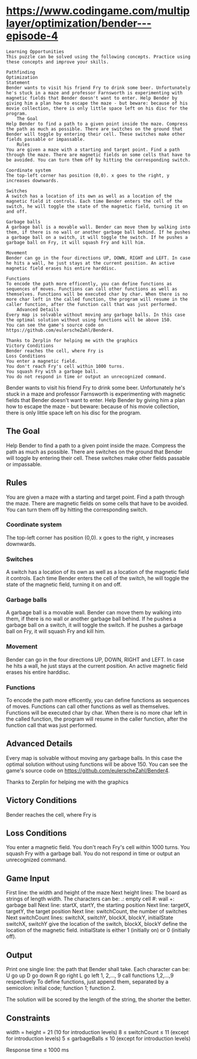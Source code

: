 # <https://www.codingame.com/multiplayer/optimization/bender---episode-4>

```text
Learning Opportunities
This puzzle can be solved using the following concepts. Practice using these concepts and improve your skills.

Pathfinding
Optimization
Statement
Bender wants to visit his friend Fry to drink some beer. Unfortunately he's stuck in a maze and professor Farnsworth is experimenting with magnetic fields that Bender doesn't want to enter. Help Bender by giving him a plan how to escape the maze - but beware: because of his movie collection, there is only little space left on his disc for the program.
 	The Goal
Help Bender to find a path to a given point inside the maze. Compress the path as much as possible. There are switches on the ground that Bender will toggle by entering their cell. These switches make other fields passable or impassable.
 	Rules
You are given a maze with a starting and target point. Find a path through the maze. There are magnetic fields on some cells that have to be avoided. You can turn them off by hitting the corresponding switch.

Coordinate system
The top-left corner has position (0,0). x goes to the right, y increases downwards.

Switches
A switch has a location of its own as well as a location of the magnetic field it controls. Each time Bender enters the cell of the switch, he will toggle the state of the magnetic field, turning it on and off.

Garbage balls
A garbage ball is a movable wall. Bender can move them by walking into them, if there is no wall or another garbage ball behind. If he pushes a garbage ball on a switch, it will toggle the switch. If he pushes a garbage ball on Fry, it will squash Fry and kill him.

Movement
Bender can go in the four directions UP, DOWN, RIGHT and LEFT. In case he hits a wall, he just stays at the current position. An active magnetic field erases his entire harddisc.

Functions
To encode the path more efficently, you can define functions as sequences of moves. Functions can call other functions as well as themselves. Functions will be executed char by char. When there is no more char left in the called function, the program will resume in the caller function, after the function call that was just performed.
 	Advanced Details
Every map is solvable without moving any garbage balls. In this case the optimal solution without using functions will be above 150.
You can see the game's source code on https://github.com/eulerscheZahl/Bender4.

Thanks to Zerplin for helping me with the graphics
Victory Conditions
Bender reaches the cell, where Fry is
Loss Conditions
You enter a magnetic field.
You don't reach Fry's cell within 1000 turns.
You squash Fry with a garbage ball.
You do not respond in time or output an unrecognized command.
```

Bender wants to visit his friend Fry to drink some beer. Unfortunately he's stuck in a maze and professor Farnsworth is experimenting with magnetic fields that Bender doesn't want to enter. Help Bender by giving him a plan how to escape the maze - but beware: because of his movie collection, there is only little space left on his disc for the program.

## The Goal

Help Bender to find a path to a given point inside the maze. Compress the path as much as possible. There are switches on the ground that Bender will toggle by entering their cell. These switches make other fields passable or impassable.
## Rules

You are given a maze with a starting and target point. Find a path through the maze. There are magnetic fields on some cells that have to be avoided. You can turn them off by hitting the corresponding switch.

### Coordinate system

The top-left corner has position (0,0). x goes to the right, y increases downwards.

### Switches

A switch has a location of its own as well as a location of the magnetic field it controls. Each time Bender enters the cell of the switch, he will toggle the state of the magnetic field, turning it on and off.

### Garbage balls

A garbage ball is a movable wall. Bender can move them by walking into them, if there is no wall or another garbage ball behind. If he pushes a garbage ball on a switch, it will toggle the switch. If he pushes a garbage ball on Fry, it will squash Fry and kill him.

### Movement

Bender can go in the four directions UP, DOWN, RIGHT and LEFT. In case he hits a wall, he just stays at the current position. An active magnetic field erases his entire harddisc.

### Functions

To encode the path more efficently, you can define functions as sequences of moves. Functions can call other functions as well as themselves. Functions will be executed char by char. When there is no more char left in the called function, the program will resume in the caller function, after the function call that was just performed.

## Advanced Details

Every map is solvable without moving any garbage balls. In this case the optimal solution without using functions will be above 150.
You can see the game's source code on https://github.com/eulerscheZahl/Bender4.

Thanks to Zerplin for helping me with the graphics

## Victory Conditions

Bender reaches the cell, where Fry is

## Loss Conditions

You enter a magnetic field.
You don't reach Fry's cell within 1000 turns.
You squash Fry with a garbage ball.
You do not respond in time or output an unrecognized command.

## Game Input

First line: the width and height of the maze
Next height lines: The board as strings of length width. The characters can be:
.: empty cell
#: wall
+: garbage ball
Next line: startX, startY, the starting position
Next line: targetX, targetY, the target position
Next line: switchCount, the number of switches
Next switchCount lines: switchX, switchY, blockX, blockY, initialState
switchX, switchY give the location of the switch,
blockX, blockY define the location of the magnetic field.
initialState is either 1 (initially on) or 0 (initially off).

## Output

Print one single line: the path that Bender shall take.
Each character can be:
U go up
D go down
R go right
L go left
1, 2,..., 9 call functions 1,2,...,9 respectively
To define functions, just append them, separated by a semicolon: initial code; function 1; function 2.

The solution will be scored by the length of the string, the shorter the better.

## Constraints

width = height = 21 (10 for introduction levels)
8 ≤ switchCount ≤ 11 (except for introduction levels)
5 ≤ garbageBalls ≤ 10 (except for introduction levels)

Response time ≤ 1000 ms